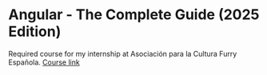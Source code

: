 # Angular - The Complete Guide (2025 Edition)
Required course for my internship at Asociación para la Cultura Furry Española.
[Course link](https://www.udemy.com/course/the-complete-guide-to-angular-2/?srsltid=AfmBOor_VMALjTJcj4Mcan63cm17mzSuDhKYNCf6LHzg5aR1-LymH87k)
